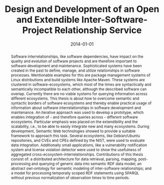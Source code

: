 ---
abstract: 'Software interrelationships, like software dependencies, have impact on
  the quality and evolution of software projects and are therefore important to software
  development and maintenance. Sophisticated systems have been created in the past
  to define, manage, and utilize relationships in software processes. Mentionable
  examples for this are package management systems of Linux distributions and build
  systems like Apache Maven. These systems are clustered in software-ecosystems, which
  most of the times are syntactically and semantically incompatible to each other,
  although the described software can overlap. Currently there are no viable systems
  for querying information across different ecosystems. This thesis is about how to
  overcome semantic and syntactic borders of software ecosystems and thereby enable
  practical usage of information about software interrelationships in software development
  and maintenance. An iterative approach was used to develop a prototype, which enables
  integration of - and therefore queries across - different software ecosystems. Particular
  emphasis was placed on the extendibility and the scalability, i.e., to be able to
  easily integrate new and many ecosystems. During development, Semantic Web technologies
  showed to provide a suitable framework to approach this task. Several ecosystems,
  like Debian/Ubuntu repositories, and CVEs and CPEs defined by the NIST, were used
  to evaluate data integration. Additionally small applications, like a vulnerability
  notification system and license violation detector were used to show the usefulness
  of aggregated cross-ecosystem-interrelationships. Contributions of this thesis consist
  of: a distributed architecture for data retrieval, parsing, mapping, post-processing
  and querying of generic data into semantic RDF data model; an abstract owl-ontology
  for semantic modeling of inter-software relationships; and a model for processing
  temporally scoped RDF statements using SPARQL without previous normalization of
  observation times to time periods.'
authors:
- Nikola Ilo
date: '2014-01-01'
featured: false
links:
- name: Publik
  url: https://publik.tuwien.ac.at/showentry.php?ID=236327&lang=1
publication_types:
- '7'
publishDate: '2014-01-01'
title: Design and Development of an Open and Extendible Inter-Software-Project Relationship
  Service
url_pdf: ''
---
